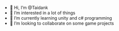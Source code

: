 - 👋 Hi, I’m @Taidank
- 👀 I’m interested in a lot of things
- 🌱 I’m currently learning unity and c# programming 
- 💞️ I’m looking to collaborate on some game projects

<!---
Taidank/Taidank is a ✨ special ✨ repository because its `README.md` (this file) appears on your GitHub profile.
You can click the Preview link to take a look at your changes.
--->
